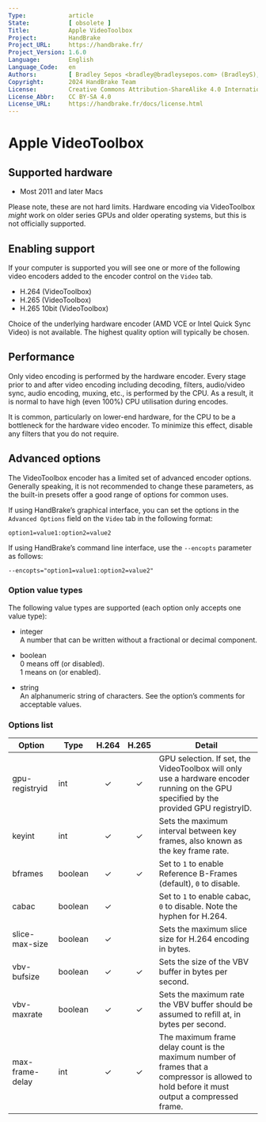 ```yaml
---
Type:            article
State:           [ obsolete ]
Title:           Apple VideoToolbox
Project:         HandBrake
Project_URL:     https://handbrake.fr/
Project_Version: 1.6.0
Language:        English
Language_Code:   en
Authors:         [ Bradley Sepos <bradley@bradleysepos.com> (BradleyS), Scott (s55) ]
Copyright:       2024 HandBrake Team
License:         Creative Commons Attribution-ShareAlike 4.0 International
License_Abbr:    CC BY-SA 4.0
License_URL:     https://handbrake.fr/docs/license.html
---
```


Apple VideoToolbox
==================

## Supported hardware

- Most 2011 and later Macs

Please note, these are not hard limits. Hardware encoding via VideoToolbox *might* work on older series GPUs and older operating systems, but this is not officially supported.

## Enabling support

If your computer is supported you will see one or more of the following video encoders added to the encoder control on the `Video` tab.

- H.264 (VideoToolbox)
- H.265 (VideoToolbox)
- H.265 10bit (VideoToolbox)

Choice of the underlying hardware encoder (AMD VCE or Intel Quick Sync Video) is not available. The highest quality option will typically be chosen.

## Performance

Only video encoding is performed by the hardware encoder. Every stage prior to and after video encoding including decoding, filters, audio/video sync, audio encoding, muxing, etc., is performed by the CPU. As a result, it is normal to have high (even 100%) CPU utilisation during encodes.

It is common, particularly on lower-end hardware, for the CPU to be a bottleneck for the hardware video encoder. To minimize this effect, disable any filters that you do not require.

## Advanced options

The VideoToolbox encoder has a limited set of advanced encoder options. Generally speaking, it is not recommended to change these parameters, as the built-in presets offer a good range of options for common uses.

If using HandBrake’s graphical interface, you can set the options in the `Advanced Options` field on the `Video` tab in the following format:

    option1=value1:option2=value2
    
If using HandBrake’s command line interface, use the `--encopts` parameter as follows:

    --encopts="option1=value1:option2=value2"

### Option value types

The following value types are supported (each option only accepts one value type):

- integer  
  A number that can be written without a fractional or decimal component.

- boolean  
  0 means off (or disabled).  
  1 means on (or enabled).
 
- string  
  An alphanumeric string of characters. See the option’s comments for acceptable values.

### Options list

| Option           | Type        | H.264 | H.265 | Detail                                                                                                    |
|------------------|-------------|:-----:|:-----:|-----------------------------------------------------------------------------------------------------------|
| gpu-registryid   | int         |   ✓   |   ✓   | GPU selection. If set, the VideoToolbox will only use a hardware encoder running on the GPU specified by the provided GPU registryID. |
| keyint           | int         |   ✓   |   ✓   | Sets the maximum interval between key frames, also known as the key frame rate.                           |
| bframes          | boolean     |   ✓   |   ✓   | Set to `1` to enable Reference B-Frames (default), `0` to disable.                                        |
| cabac            | boolean     |   ✓   |       | Set to `1` to enable cabac, `0` to disable. Note the hyphen for H.264.                                    |
| slice-max-size   | boolean     |   ✓   |       | Sets the maximum slice size for H.264 encoding in bytes.                                                  |
| vbv-bufsize      | boolean     |   ✓   |   ✓   | Sets the size of the VBV buffer in bytes per second.                                                      |
| vbv-maxrate      | boolean     |   ✓   |   ✓   | Sets the maximum rate the VBV buffer should be assumed to refill at, in bytes per second.                 |
| max-frame-delay  | int         |   ✓   |   ✓   | The maximum frame delay count is the maximum number of frames that a compressor is allowed to hold before it must output a compressed frame. |
